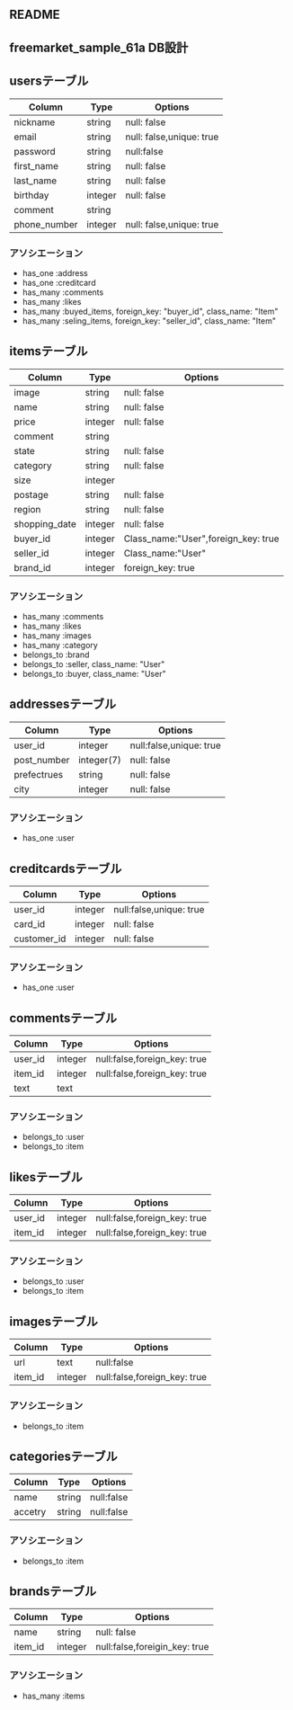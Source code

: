 ## README
## freemarket_sample_61a DB設計

## usersテーブル
|Column|Type|Options|
|------|----|-------|
|nickname|string|null: false|
|email|string|null: false,unique: true|
|password|string|null:false|
|first_name|string|null: false|
|last_name|string|null: false|
|birthday|integer|null: false|
|comment|string||
|phone_number|integer|null: false,unique: true|

### アソシエーション
- has_one :address
- has_one :creditcard
- has_many :comments
- has_many :likes
- has_many :buyed_items, foreign_key: "buyer_id", class_name: "Item"
- has_many :seling_items, foreign_key: "seller_id", class_name: "Item"

## itemsテーブル
|Column|Type|Options|
|------|----|-------|
|image|string|null: false|
|name|string|null: false|
|price|integer|null: false|
|comment|string||
|state|string|null: false|
|category|string|null: false|
|size|integer||
|postage|string|null: false|
|region|string|null: false|
|shopping_date|integer|null: false|
|buyer_id|integer|Class_name:"User",foreign_key: true|
|seller_id|integer|Class_name:"User"|
|brand_id|integer|foreign_key: true|

### アソシエーション
- has_many :comments
- has_many :likes
- has_many :images
- has_many :category
- belongs_to :brand
- belongs_to :seller, class_name: "User"
- belongs_to :buyer, class_name: "User"

## addressesテーブル
|Column|Type|Options|
|------|----|-------|
|user_id|integer|null:false,unique: true|
|post_number|integer(7)|null: false|
|prefectrues|string|null: false|
|city|integer|null: false|

### アソシエーション
- has_one :user

## creditcardsテーブル
|Column|Type|Options|
|------|----|-------|
|user_id|integer|null:false,unique: true|
|card_id|integer|null: false|
|customer_id|integer|null: false|

### アソシエーション
- has_one :user

## commentsテーブル
|Column|Type|Options|
|------|----|-------|
|user_id|integer|null:false,foreign_key: true|
|item_id|integer|null:false,foreign_key: true|
|text|text||

### アソシエーション
- belongs_to :user
- belongs_to :item

## likesテーブル
|Column|Type|Options|
|------|----|-------|
|user_id|integer|null:false,foreign_key: true|
|item_id|integer|null:false,foreign_key: true|

### アソシエーション
- belongs_to :user
- belongs_to :item

## imagesテーブル
|Column|Type|Options|
|------|----|-------|
|url|text|null:false|
|item_id|integer|null:false,foreign_key: true|

### アソシエーション
- belongs_to :item

## categoriesテーブル
|Column|Type|Options|
|------|----|-------|
|name|string|null:false|
|accetry|string|null:false|

### アソシエーション
- belongs_to :item

## brandsテーブル
|Column|Type|Options|
|------|----|-------|
|name|string|null: false|
|item_id|integer|null:false,foreigin_key: true|

### アソシエーション
- has_many :items










